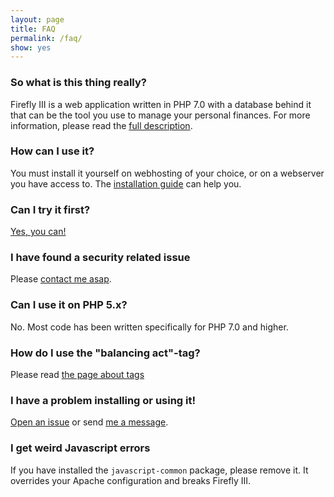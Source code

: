 ```yaml
---
layout: page
title: FAQ
permalink: /faq/
show: yes
---
```


### So what is this thing really?

Firefly III is a web application written in PHP 7.0 with a database behind it that can be the tool you use to manage your personal finances. For more information, please read the [full description](/description/).

### How can I use it?

You must install it yourself on webhosting of your choice, or on a webserver you have access to. The [installation guide](/installation-guide/) can help you.

### Can I try it first?

[Yes, you can!](https://firefly-iii.nder.be/)

### I have found a security related issue

Please [contact me asap](/reporting-bugs-and-security-issues/).

### Can I use it on PHP 5.x?

No. Most code has been written specifically for PHP 7.0 and higher.

### How do I use the "balancing act"-tag?

Please read [the page about tags](/tags/)

### I have a problem installing or using it!

[Open an issue](https://github.com/firefly-iii/firefly-iii/issues/new) or send [me a message](mailto:thegrumpydictator@gmail.com).

### I get weird Javascript errors

If you have installed the `javascript-common` package, please remove it. It overrides your Apache configuration and breaks Firefly III.

